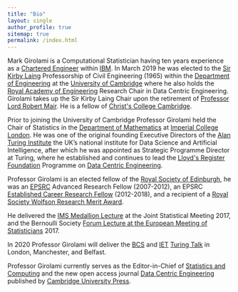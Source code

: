 ```yaml
---
title: "Bio"
layout: single
author_profile: true
sitemap: true
permalink: /index.html
---
```


Mark Girolami is a Computational Statistician having ten years experience as a [Chartered Engineer](https://www.engc.org.uk/ceng) within [IBM](https://www.ibm.com/uk-en). In March 2019 he was elected to the [Sir Kirby Laing](https://en.wikipedia.org/wiki/Kirby_Laing) Professorship of Civil Engineering (1965) within the [Department of Engineering](http://www.eng.cam.ac.uk) at the [University of Cambridge](https://www.cam.ac.uk) where he also holds the [Royal Academy of Engineering](https://www.raeng.org.uk) Research Chair in Data Centric Engineering. Girolami takes up the Sir Kirby Laing Chair upon the retirement of [Professor Lord Robert Mair](https://en.wikipedia.org/wiki/Robert_Mair,_Baron_Mair).  He is a fellow of [Christ's College Cambridge](https://www.christs.cam.ac.uk).

Prior to joining the University of Cambridge Professor Girolami held the Chair of Statistics in the [Department of Mathematics](https://www.imperial.ac.uk/mathematics) at [Imperial College London](https://www.imperial.ac.uk). He was one of the original founding Executive Directors of the [Alan Turing Institute](https://www.turing.ac.uk) the UK’s national institute for Data Science and Artificial Intelligence, after which he was appointed as Strategic Programme Director at Turing, where he established and continues to lead the [Lloyd's Register Foundation](https://www.lrfoundation.org.uk/en/) Programme on [Data Centric Engineering](https://www.turing.ac.uk/research/research-programmes/data-centric-engineering).

Professor Girolami is an elected fellow of the [Royal Society of Edinburgh](https://www.rse.org.uk), he was an [EPSRC](https://epsrc.ukri.org) Advanced Research Fellow (2007-2012), an EPSRC [Established Career Research Fellow](https://epsrc.ukri.org/about/people/markgirolami/) (2012-2018), and a recipient of a [Royal Society Wolfson Research Merit Award](https://royalsociety.org/grants-schemes-awards/grants/wolfson-research-merit/).

He delivered the [IMS Medallion Lecture](http://bulletin.imstat.org/2017/05/medallion-lecture-preview-mark-girolami/) at the Joint Statistical Meeting 2017, and the Bernoulli Society [Forum Lecture at the European Meeting of Statisticians](http://ems2017.helsinki.fi) 2017.

In 2020 Professor Girolami will deliver the [BCS](https://www.bcs.org) and [IET](https://www.theiet.org) [Turing Talk](https://www.bcs.org/events-home/turing-talk/) in London, Manchester, and Belfast.

Professor Girolami currently serves as the Editor-in-Chief of [Statistics and Computing](https://link.springer.com/journal/11222) and the new open access journal [Data Centric Engineering](https://www.cambridge.org/core/journals/data-centric-engineering) published by [Cambridge University Press](https://www.cambridge.org).


